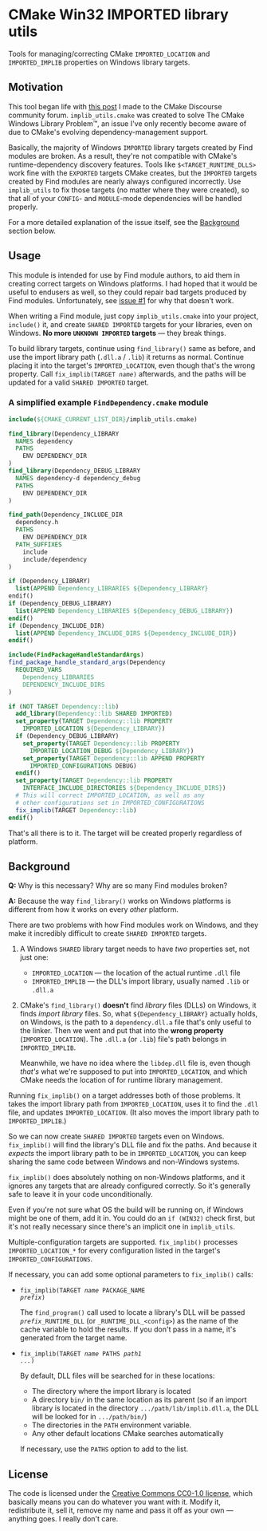 <!--
© 2021 FeRD (Frank Dana)

SPDX-License-Identifier: CC0-1.0
-->


# CMake Win32 IMPORTED library utils

Tools for managing/correcting CMake `IMPORTED_LOCATION` and `IMPORTED_IMPLIB` properties on Windows library targets.

## Motivation

This tool began life with
[this post](https://discourse.cmake.org/t/windows-libraries-find-modules-and-target-runtime-dlls-re-re-revisited/4286)
I made to the CMake Discourse community forum.
`implib_utils.cmake` was created to solve The CMake Windows Library Problem™,
an issue I've only recently become aware of due to CMake's evolving dependency-management support.

Basically, the majority of Windows `IMPORTED` library targets created by Find modules are broken.
As a result, they're not compatible with CMake's runtime-dependency discovery features.
Tools like `$<TARGET_RUNTIME_DLLS>` work fine with the `EXPORTED` targets CMake creates,
but the `IMPORTED` targets created by Find modules are nearly always configured incorrectly.
Use `implib_utils` to fix those targets (no matter where they were created),
so that all of your `CONFIG`- and `MODULE`-mode dependencies will be handled properly.

For a more detailed explanation of the issue itself, see the [Background](#Background) section below.

## Usage

This module is intended for use by Find module authors,
to aid them in creating correct targets on Windows platforms.
I had hoped that it would be useful to endusers as well,
so they could repair bad targets produced by Find modules.
Unfortunately, see [issue #1](issues/1) for why that doesn't work.

When writing a Find module, just copy `implib_utils.cmake` into your project,
`include()` it, and create `SHARED IMPORTED` targets for your libraries,
even on Windows. **No more `UNKNOWN IMPORTED` targets** — they break things.

To build library targets, continue using `find_library()` same as before,
and use the import library path (`.dll.a` / `.lib`) it returns as normal.
Continue placing it into the target's `IMPORTED_LOCATION`,
even though that's the wrong property.
Call <code>fix_implib(TARGET <var>name</var>)</code> afterwards,
and the paths will be updated for a valid `SHARED IMPORTED` target.

### A simplified example `FindDependency.cmake` module

```cmake
include(${CMAKE_CURRENT_LIST_DIR}/implib_utils.cmake)

find_library(Dependency_LIBRARY
  NAMES dependency
  PATHS
    ENV DEPENDENCY_DIR
)
find_library(Dependency_DEBUG_LIBRARY
  NAMES dependency-d dependency_debug
  PATHS
    ENV DEPENDENCY_DIR
)

find_path(Dependency_INCLUDE_DIR
  dependency.h
  PATHS
    ENV DEPENDENCY_DIR
  PATH_SUFFIXES
    include
    include/dependency
)

if (Dependency_LIBRARY)
  list(APPEND Dependency_LIBRARIES ${Dependency_LIBRARY}
endif()
if (Dependency_DEBUG_LIBRARY)
  list(APPEND Dependency_LIBRARIES ${Dependency_DEBUG_LIBRARY})
endif()
if (Dependency_INCLUDE_DIR)
  list(APPEND Dependency_INCLUDE_DIRS ${Dependency_INCLUDE_DIR})
endif()

include(FindPackageHandleStandardArgs)
find_package_handle_standard_args(Dependency
  REQUIRED_VARS
    Dependency_LIBRARIES
    DEPENDENCY_INCLUDE_DIRS
)

if (NOT TARGET Dependency::lib)
  add_library(Dependency::lib SHARED IMPORTED)
  set_property(TARGET Dependency::lib PROPERTY
    IMPORTED_LOCATION ${Dependency_LIBRARY})
  if (Dependency_DEBUG_LIBRARY)
    set_property(TARGET Dependency::lib PROPERTY
      IMPORTED_LOCATION_DEBUG ${Dependency_LIBRARY})
    set_property(TARGET Dependency::lib APPEND PROPERTY
      IMPORTED_CONFIGURATIONS DEBUG)
  endif()
  set_property(TARGET Dependency::lib PROPERTY
    INTERFACE_INCLUDE_DIRECTORIES ${Dependency_INCLUDE_DIRS})
  # This will correct IMPORTED_LOCATION, as well as any
  # other configurations set in IMPORTED_CONFIGURATIONS
  fix_implib(TARGET Dependency::lib)
endif()
```
That's all there is to it.
The target will be created properly regardless of platform.

## Background

**Q:** Why is this necessary? Why are so many Find modules broken?

**A:** Because the way `find_library()` works on Windows platforms
is different from how it works on every _other_ platform.

There are two problems with how Find modules work on Windows,
and they make it incredibly difficult to create `SHARED IMPORTED` targets.

1. A Windows `SHARED` library target needs to have _two_ properties set, not just one:
   * `IMPORTED_LOCATION` — the location of the actual runtime `.dll` file
   * `IMPORTED_IMPLIB` — the DLL's import library, usually named `.lib` or `.dll.a`

2. CMake's `find_library()` **doesn't** find _library_ files (DLLs) on Windows,
   it finds _import library_ files.
   So, what `${Dependency_LIBRARY}` actually holds, on Windows,
   is the path to a `dependency.dll.a` file that's only useful to the linker.
   Then we went and put that into the **wrong property** (`IMPORTED_LOCATION`).
   The `.dll.a` (or `.lib`) file's path belongs in `IMPORTED_IMPLIB`.

   Meanwhile, we have no idea where the `libdep.dll` file is,
   even though _that's_ what we're supposed to put into `IMPORTED_LOCATION`,
   and which CMake needs the location of for runtime library management.

Running `fix_implib()` on a target addresses both of those problems.
It takes the import library path from `IMPORTED_LOCATION`,
uses it to find the `.dll` file, and updates `IMPORTED_LOCATION`.
(It also moves the import library path to `IMPORTED_IMPLIB`.)

So we can now create `SHARED IMPORTED` targets even on Windows.
`fix_implib()` will find the library's DLL file and fix the paths.
And because it _expects_ the import library path to be in `IMPORTED_LOCATION`,
you can keep sharing the same code between Windows and non-Windows systems.

`fix_implib()` does absolutely nothing on non-Windows platforms,
and it ignores any targets that are already configured correctly.
So it's generally safe to leave it in your code unconditionally.

Even if you're not sure what OS the build will be running on,
if Windows might be one of them, add it in.
You could do an `if (WIN32)` check first,
but it's not really necessary since there's an implicit one in `implib_utils`.

Multiple-configuration targets are supported.
`fix_implib()` processes `IMPORTED_LOCATION_*` for every configuration
listed in the target's `IMPORTED_CONFIGURATIONS`.

If necessary, you can add some optional parameters to `fix_implib()` calls:

* <code>fix_implib(TARGET <var>name</var> PACKAGE_NAME <var>prefix</var>)</code>

  The `find_program()` call used to locate a library's DLL
  will be passed <code><var>prefix</var>_RUNTIME_DLL</code>
  (or `_RUNTIME_DLL_<config>`)
  as the name of the cache variable to hold the results.
  If you don't pass in a name, it's generated from the target name.
 
* <code>fix_implib(TARGET <var>name</var> PATHS <var>path1 ...</var>)</code>

  By default, DLL files will be searched for in these locations:
  
  * The directory where the import library is located
  * A directory `bin/` in the same location as its parent
    (so if an import library is located in the directory
    `.../path/lib/implib.dll.a`, the DLL will be looked for in
    `.../path/bin/`)
  * The directories in the `PATH` environment variable.
  * Any other default locations CMake searches automatically

  If necessary, use the `PATHS` option to add to the list.

## License

The code is licensed under the
[Creative Commons CC0-1.0 license](https://creativecommons.org/publicdomain/zero/1.0/legalcode),
which basically means you can do whatever you want with it.
Modify it, redistribute it, sell it,
remove my name and pass it off as your own — anything goes.
I really don't care.
